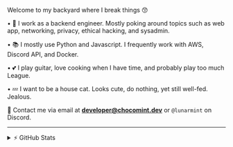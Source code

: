 Welcome to my backyard where I break things 😙 

• 🎀 I work as a backend engineer. Mostly poking around topics such as web app, networking, privacy, ethical hacking, and sysadmin.

• 📚 I mostly use Python and Javascript. I frequently work with AWS, Discord API, and Docker.

• 💕 I play guitar, love cooking when I have time, and probably play too much League.

• 💤 I want to be a house cat. Looks cute, do nothing, yet still well-fed. Jealous.

🍻 Contact me via email at **developer@chocomint.dev** or `@lunarmint` on Discord.

---

<details>
    <summary>⚡ GitHub Stats</summary>
<img height="150px" align="center" alt="Mint's GitHub Stats" src="https://github-readme-stats-lunarmint.vercel.app/api?username=lunarmint&count_private=true&show_icons=true&hide_title=true&hide_border=true&title_color=00ffdf&icon_color=00ffdf&text_color=141823&bg_color=0,4158d0,c850c0,ffcc70&include_all_commits=false"/>
<img height="150px" align="center" alt="Mint's Most Used Languages" src="https://github-readme-stats-lunarmint.vercel.app/api/top-langs/?username=lunarmint&hide_title=true&hide_border=true&langs_count=8&layout=compact&title_color=141823&bg_color=0,ffcc70,c850c0,4158d0"/>
</details>
